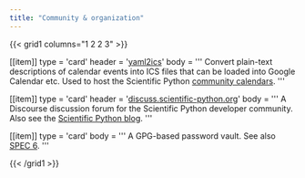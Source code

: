 ```yaml
---
title: "Community & organization"
---
```


{{< grid1 columns="1 2 2 3" >}}

[[item]]
type = 'card'
header = '[yaml2ics](https://github.com/scientific-python/yaml2ics)'
body = '''
Convert plain-text descriptions of calendar events into ICS files that can be loaded into Google Calendar etc.
Used to host the Scientific Python [community calendars](https://scientific-python.org/calendar).
'''

[[item]]
type = 'card'
header = '[discuss.scientific-python.org](https://discuss.scientific-python.org)'
body = '''
A Discourse discussion forum for the Scientific Python developer community.
Also see the [Scientific Python blog](https://blog.scientific-python.org).
'''

[[item]]
type = 'card'
body = '''
A GPG-based password vault. See also [SPEC 6](https://github.com/scientific-python/specs/pull/168).
'''

{{< /grid1 >}}

